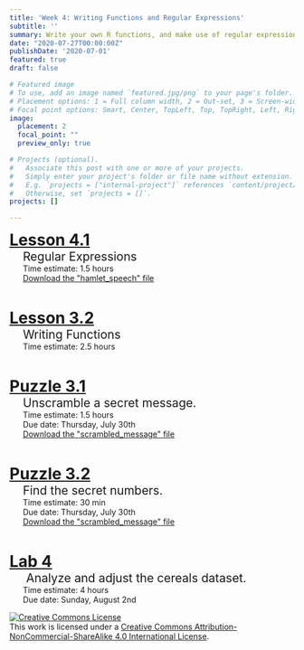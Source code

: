 ```yaml
---
title: 'Week 4: Writing Functions and Regular Expressions'
subtitle: ''
summary: Write your own R functions, and make use of regular expressions to analyze text data.
date: "2020-07-27T00:00:00Z"
publishDate: '2020-07-01'
featured: true
draft: false

# Featured image
# To use, add an image named `featured.jpg/png` to your page's folder.
# Placement options: 1 = Full column width, 2 = Out-set, 3 = Screen-width
# Focal point options: Smart, Center, TopLeft, Top, TopRight, Left, Right, BottomLeft, Bottom, BottomRight
image:
  placement: 2
  focal_point: ""
  preview_only: true

# Projects (optional).
#   Associate this post with one or more of your projects.
#   Simply enter your project's folder or file name without extension.
#   E.g. `projects = ["internal-project"]` references `content/project/deep-learning/index.md`.
#   Otherwise, set `projects = []`.
projects: []

---
```




<p>
<div style="font-size:200%">
<i class="fas fa-chalkboard-teacher"></i> <a href = "/coursework/Regular_Expressions.html"><b>Lesson 4.1</b> 
</a>
</div>
<div style="font-size:150%">
&nbsp; &nbsp;  Regular Expressions</a>
</div>
&nbsp; &nbsp; &nbsp; Time estimate: 1.5 hours
<br>
&nbsp; &nbsp; &nbsp; <a href = "/coursework/hamlet_speech.txt" download>Download the "hamlet_speech" file</a>
</p>

<br>

<p>
<div style="font-size:200%">
<i class="fas fa-chalkboard-teacher"></i> <a href = "/coursework/Writing_Functions.html"><b>Lesson 3.2</b>
</a>
</div>
<div style="font-size:150%">
&nbsp; &nbsp;  Writing Functions
</div>
&nbsp; &nbsp; &nbsp; Time estimate: 2.5 hours
</p>

<br>

<p>
<div style="font-size:200%">
<i class="fas fa-puzzle-piece"></i> <a href = "/pas/PA-regex.html"><b>Puzzle 3.1</b> 
</a>
</div>
<div style="font-size:150%">
&nbsp; &nbsp;   
Unscramble a secret message.
</div>
&nbsp; &nbsp; &nbsp;  Time estimate: 1.5 hours
<br>
&nbsp; &nbsp; &nbsp;  Due date: Thursday, July 30th
<br>
&nbsp; &nbsp; &nbsp; <a href = "/coursework/strambled_message.txt" download>Download the "scrambled_message" file</a>
</p>

<br>

<p>
<div style="font-size:200%">
<i class="fas fa-puzzle-piece"></i> <a href = "/pas/PA-functions.html"><b>Puzzle 3.2</b> 
</a>
</div>
<div style="font-size:150%">
&nbsp; &nbsp;   
Find the secret numbers.
</div>
&nbsp; &nbsp; &nbsp;  Time estimate: 30 min
<br>
&nbsp; &nbsp; &nbsp;  Due date: Thursday, July 30th
<br>
&nbsp; &nbsp; &nbsp; <a href = "/coursework/strambled_message.txt" download>Download the "scrambled_message" file</a>
</p>

<br>

<p>
<div style="font-size:200%">
<i class="fas fa-laptop-code"></i> <a href = "/labs/Lab-review-cereal_student.html"><b>Lab 4</b> 
</a>
</div>
<div style="font-size:150%">
&nbsp; &nbsp;&nbsp;  
Analyze and adjust the cereals dataset.
</div>
&nbsp; &nbsp;  &nbsp; Time estimate: 4 hours
<br>
&nbsp; &nbsp; &nbsp; Due date: Sunday, August 2nd
</p>

<a rel="license" href="http://creativecommons.org/licenses/by-nc-sa/4.0/"><img alt="Creative Commons License" style="border-width:0" src="https://i.creativecommons.org/l/by-nc-sa/4.0/88x31.png" /></a><br />This work is licensed under a <a rel="license" href="http://creativecommons.org/licenses/by-nc-sa/4.0/">Creative Commons Attribution-NonCommercial-ShareAlike 4.0 International License</a>.



